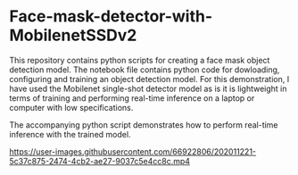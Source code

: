 # Face-mask-detector-with-MobilenetSSDv2
This repository contains python scripts for creating a face mask object detection model.
The notebook file contains python code for dowloading, configuring and training an object detection model. 
For this demonstration, I have used the Mobilenet single-shot detector model as is it is lightweight in terms of
training and performing real-time inference on a laptop or computer with low specifications.

The accompanying python script demonstrates how to perform real-time inference with the trained model.


https://user-images.githubusercontent.com/66922806/202011221-5c37c875-2474-4cb2-ae27-9037c5e4cc8c.mp4

